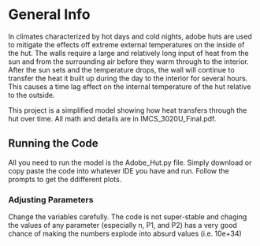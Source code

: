 # General Info
In climates characterized by hot days and cold nights, adobe huts are used to mitigate the effects off extreme external
temperatures on the inside of the hut. The walls require a large and relatively long input of heat from the sun and
from the surrounding air before they warm through to the interior. After the sun sets and the temperature drops, the
wall will continue to transfer the heat it built up during the day to the interior for several hours. This causes a time
lag effect on the internal temperature of the hut relative to the outside.

This project is a simplified model showing how heat transfers through the hut over time. All math and details are in IMCS_3020U_Final.pdf.

## Running the Code
All you need to run the model is the Adobe_Hut.py file. Simply download or copy paste the code into whatever IDE you have and run. Follow the prompts to get the ddifferent plots.

### Adjusting Parameters
Change the variables carefully. The code is not super-stable and chaging the values of any parameter (especially n, P1, and P2) has a very good chance of making the numbers explode into absurd values (i.e. 10e+34)
